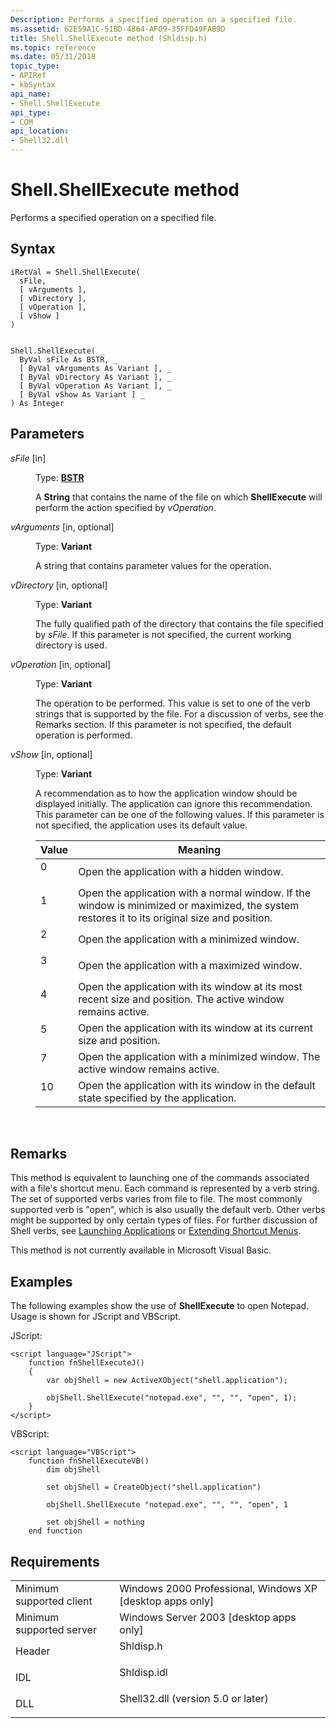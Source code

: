```yaml
---
Description: Performs a specified operation on a specified file.
ms.assetid: 62E59A1C-51BD-4864-AF09-35FFD49FAB9D
title: Shell.ShellExecute method (Shldisp.h)
ms.topic: reference
ms.date: 05/31/2018
topic_type: 
- APIRef
- kbSyntax
api_name: 
- Shell.ShellExecute
api_type: 
- COM
api_location: 
- Shell32.dll
---
```


# Shell.ShellExecute method

Performs a specified operation on a specified file.

## Syntax


```JScript
iRetVal = Shell.ShellExecute(
  sFile,
  [ vArguments ],
  [ vDirectory ],
  [ vOperation ],
  [ vShow ]
)
```


```VB

Shell.ShellExecute( _
  ByVal sFile As BSTR, _
  [ ByVal vArguments As Variant ], _
  [ ByVal vDirectory As Variant ], _
  [ ByVal vOperation As Variant ], _
  [ ByVal vShow As Variant ] _
) As Integer
```





## Parameters

<dl> <dt>

*sFile* \[in\]
</dt> <dd>

Type: **[**BSTR**](/previous-versions/windows/desktop/automat/bstr)**

A **String** that contains the name of the file on which **ShellExecute** will perform the action specified by *vOperation*.

</dd> <dt>

*vArguments* \[in, optional\]
</dt> <dd>

Type: **Variant**

A string that contains parameter values for the operation.

</dd> <dt>

*vDirectory* \[in, optional\]
</dt> <dd>

Type: **Variant**

The fully qualified path of the directory that contains the file specified by *sFile*. If this parameter is not specified, the current working directory is used.

</dd> <dt>

*vOperation* \[in, optional\]
</dt> <dd>

Type: **Variant**

The operation to be performed. This value is set to one of the verb strings that is supported by the file. For a discussion of verbs, see the Remarks section. If this parameter is not specified, the default operation is performed.

</dd> <dt>

*vShow* \[in, optional\]
</dt> <dd>

Type: **Variant**

A recommendation as to how the application window should be displayed initially. The application can ignore this recommendation. This parameter can be one of the following values. If this parameter is not specified, the application uses its default value.



| Value                                                                                                                               | Meaning                                                                                                                                                  |
|-------------------------------------------------------------------------------------------------------------------------------------|----------------------------------------------------------------------------------------------------------------------------------------------------------|
| <dl> <dt></dt> <dt>0</dt> </dl>  | Open the application with a hidden window.<br/>                                                                                                    |
| <dl> <dt></dt> <dt>1</dt> </dl>  | Open the application with a normal window. If the window is minimized or maximized, the system restores it to its original size and position.<br/> |
| <dl> <dt></dt> <dt>2</dt> </dl>  | Open the application with a minimized window.<br/>                                                                                                 |
| <dl> <dt></dt> <dt>3</dt> </dl>  | Open the application with a maximized window.<br/>                                                                                                 |
| <dl> <dt></dt> <dt>4</dt> </dl>  | Open the application with its window at its most recent size and position. The active window remains active.<br/>                                  |
| <dl> <dt></dt> <dt>5</dt> </dl>  | Open the application with its window at its current size and position.<br/>                                                                        |
| <dl> <dt></dt> <dt>7</dt> </dl>  | Open the application with a minimized window. The active window remains active.<br/>                                                               |
| <dl> <dt></dt> <dt>10</dt> </dl> | Open the application with its window in the default state specified by the application.<br/>                                                       |



 

</dd> </dl>

## Remarks

This method is equivalent to launching one of the commands associated with a file's shortcut menu. Each command is represented by a verb string. The set of supported verbs varies from file to file. The most commonly supported verb is "open", which is also usually the default verb. Other verbs might be supported by only certain types of files. For further discussion of Shell verbs, see [Launching Applications](launch.md) or [Extending Shortcut Menus](context.md).

This method is not currently available in Microsoft Visual Basic.

## Examples

The following examples show the use of **ShellExecute** to open Notepad. Usage is shown for JScript and VBScript.

JScript:


```JScript
<script language="JScript">
    function fnShellExecuteJ()
    {
        var objShell = new ActiveXObject("shell.application");
        
        objShell.ShellExecute("notepad.exe", "", "", "open", 1);
    }
</script>
```



VBScript:


```VB
<script language="VBScript">
    function fnShellExecuteVB()
        dim objShell

        set objShell = CreateObject("shell.application")

        objShell.ShellExecute "notepad.exe", "", "", "open", 1

        set objShell = nothing
    end function
```



## Requirements



|                                     |                                                                                                               |
|-------------------------------------|---------------------------------------------------------------------------------------------------------------|
| Minimum supported client<br/> | Windows 2000 Professional, Windows XP \[desktop apps only\]<br/>                                        |
| Minimum supported server<br/> | Windows Server 2003 \[desktop apps only\]<br/>                                                          |
| Header<br/>                   | <dl> <dt>Shldisp.h</dt> </dl>                          |
| IDL<br/>                      | <dl> <dt>Shldisp.idl</dt> </dl>                        |
| DLL<br/>                      | <dl> <dt>Shell32.dll (version 5.0 or later)</dt> </dl> |



 

 